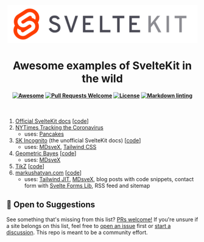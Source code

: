 <p align="center">
  <img src="assets/svelte-kit.svg" alt="SvelteKit" width="500">
</p>

<h1 align="center">Awesome examples of SvelteKit in the wild</h1>

<h4 align="center">

[![Awesome](https://cdn.rawgit.com/sindresorhus/awesome/d7305f38d29fed78fa85652e3a63e154dd8e8829/media/badge.svg)](https://github.com/sindresorhus/awesome)
[![Pull Requests Welcome](https://img.shields.io/badge/Pull%20Requests-welcome-brightgreen.svg)](https://github.com/janosh/awesome-svelte-kit/pulls)
[![License](https://img.shields.io/github/license/janosh/awesome-svelte-kit?label=License)](license)
[![Markdown linting](https://github.com/janosh/awesome-svelte-kit/workflows/Linter/badge.svg)](https://github.com/janosh/awesome-svelte-kit/actions)
</h4>

<br>

1. [Official SvelteKit docs](https://kit.svelte.dev) [[code](https://github.com/sveltejs/sites/tree/master/sites/kit.svelte.dev)]
2. [NYTimes Tracking the Coronavirus](https://nytimes.com/interactive/2021/us/new-york-city-new-york-covid-cases.html)
   - uses: [Pancakes][]
3. [SK Incognito](https://sk-incognito.vercel.app) (the unofficial SvelteKit docs) [[code](https://github.com/GrygrFlzr/kit-docs)]
   - uses: [MDsveX][], [Tailwind CSS][]
4. [Geometric Bayes](https://svelte-geometric-bayes.netlify.app) [[code](https://github.com/janosh/svelte-geometric-bayes)]
   - uses: [MDsveX][]
5. [TikZ](https://svelte-tikz.netlify.app) [[code](https://github.com/janosh/tikz)]
6. [markushatvan.com](https://markushatvan.com) [[code](https://github.com/mhatvan/markushatvan.com)]
   - uses: [Tailwind JIT][], [MDsveX][], blog posts with code snippets, contact form with [Svelte Forms Lib][], RSS feed and sitemap

## 🎉 Open to Suggestions

See something that's missing from this list? [PRs welcome!](https://github.com/janosh/awesome-svelte-kit/edit/main/readme.md) If you're unsure if a site belongs on this list, feel free to [open an issue](https://github.com/janosh/awesome-svelte-kit/issues/new) first or [start a discussion](https://github.com/janosh/awesome-svelte-kit/discussions). This repo is meant to be a community effort.

[MDsveX]: https://github.com/pngwn/MDsveX
[Tailwind CSS]: https://tailwindcss.com
[Tailwind JIT]: https://github.com/tailwindlabs/tailwindcss-jit
[Pancakes]: https://github.com/Rich-Harris/pancake
[Svelte Forms Lib]: https://github.com/tjinauyeung/svelte-forms-lib
